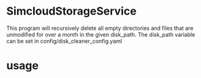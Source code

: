 # SimcloudStorageService
This program will recursively delete all empty directories and files that are unmodified for over a month in the given disk_path. 
The disk_path variable can be set in config/disk_cleaner_config.yaml
# usage
